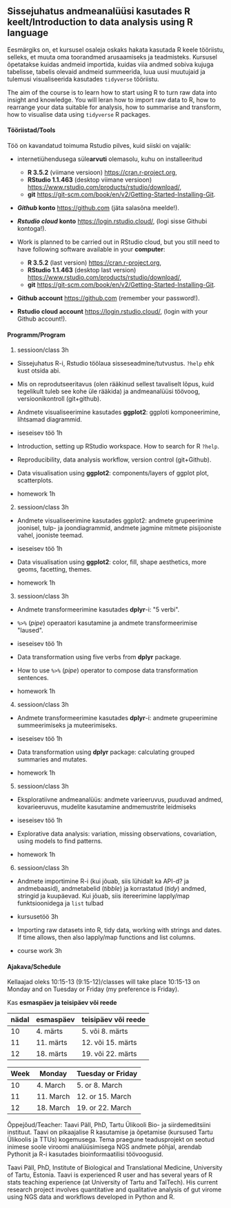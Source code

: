 ## Sissejuhatus andmeanalüüsi kasutades R keelt/Introduction to data analysis using R language

Eesmärgiks on, et kursusel osaleja oskaks hakata kasutada R keele tööriistu, selleks, et muuta oma toorandmed arusaamiseks ja teadmisteks. Kursusel õpetatakse kuidas andmeid importida, kuidas viia andmed sobiva kujuga tabelisse, tabelis olevaid andmeid summeerida, luua uusi muutujaid ja tulemusi visualiseerida kasutades `tidyverse` tööriistu.

The aim of the course is to learn how to start using R to turn raw data into insight and knowledge. You will leran how to import raw data to R, how to rearrange your data suitable for analysis, how to summarise and transform, how to visualise data using `tidyverse` R packages.

#### Tööriistad/Tools

Töö on kavandatud toimuma Rstudio pilves, kuid siiski on vajalik:

- internetiühendusega süle**arvuti** olemasolu, kuhu on installeeritud
    - **R 3.5.2** (viimane versioon) https://cran.r-project.org, 
    - **RStudio 1.1.463** (desktop viimane versioon) https://www.rstudio.com/products/rstudio/download/, 
    - **git** https://git-scm.com/book/en/v2/Getting-Started-Installing-Git.
- **_Github_ konto** https://github.com (jäta salasõna meelde!).
- **_Rstudio cloud_ konto** https://login.rstudio.cloud/, (logi sisse Githubi kontoga!).


- Work is planned to be carried out in RStudio cloud, but you still need to have following software available in your **computer**:
    - **R 3.5.2** (last version) https://cran.r-project.org, 
    - **RStudio 1.1.463** (desktop last version) https://www.rstudio.com/products/rstudio/download/, 
    - **git** https://git-scm.com/book/en/v2/Getting-Started-Installing-Git.
- **Github account** https://github.com (remember your password!).
- **Rstudio cloud account** https://login.rstudio.cloud/, (login with your Github account!).

#### Programm/Program

1) sessioon/class 3h
- Sissejuhatus R-i, Rstudio töölaua sisseseadmine/tutvustus. `?help` ehk kust otsida abi.
- Mis on reprodutseeritavus (olen rääkinud sellest tavaliselt lõpus, kuid tegelikult tuleb see kohe üle rääkida) ja andmeanalüüsi töövoog, versioonikontroll (git+github).
- Andmete visualiseerimine kasutades **ggplot2**: ggploti komponeerimine, lihtsamad diagrammid.
- iseseisev töö 1h


- Introduction, setting up RStudio workspace. How to search for R `?help`.
- Reproducibility, data analysis workflow, version control (git+Github). 
- Data visualisation using **ggplot2**: components/layers of ggplot plot, scatterplots.
- homework 1h

2) sessioon/class 3h
- Andmete visualiseerimine kasutades ggplot2: andmete grupeerimine joonisel, tulp- ja joondiagrammid, andmete jagmine mitmete pisijooniste vahel, jooniste teemad.
- iseseisev töö 1h


- Data visualisation using **ggplot2**: color, fill, shape aesthetics, more geoms, facetting, themes.
- homework 1h

3) sessioon/class 3h
- Andmete transformeerimine kasutades **dplyr**-i: "5 verbi".
- `%>%` (*pipe*) operaatori kasutamine ja andmete transformeerimise "laused".
- iseseisev töö 1h


- Data transformation using five verbs from **dplyr** package.
- How to use `%>%` (*pipe*) operator to compose data transformation sentences.
- homework 1h

4) sessioon/class 3h
- Andmete transformeerimine kasutades **dplyr**-i: andmete grupeerimine summeerimiseks ja muteerimiseks.
- iseseisev töö 1h

- Data transformation using **dplyr** package: calculating grouped summaries and mutates.
- homework 1h

5) sessioon/class 3h
- Eksploratiivne andmeanalüüs: andmete varieeruvus, puuduvad andmed, kovarieeruvus, mudelite kasutamine andmemustrite leidmiseks
- iseseisev töö 1h


- Explorative data analysis: variation, missing observations, covariation, using models to find patterns.
- homework 1h

6) sessioon/class 3h
- Andmete importimine R-i (kui jõuab, siis lühidalt ka API-d? ja andmebaasid), andmetabelid (*tibble*) ja korrastatud (*tidy*) andmed, stringid ja kuupäevad. Kui jõuab, siis itereerimine lapply/map funktsioonidega ja `list` tulbad
- kursusetöö 3h


- Importing raw datasets into R, tidy data, working with strings and dates. If time allows, then also lapply/map functions and list columns. 
- course work 3h

#### Ajakava/Schedule
Kellaajad oleks 10:15-13 (9:15-12)/classes will take place 10:15-13 on Monday and on Tuesday or Friday (my preference is Friday).

Kas **esmaspäev ja teisipäev või reede**

nädal | esmaspäev | teisipäev või reede
----- | --------- | --------- 
10 | 4. märts  | 5. või 8. märts
11 | 11. märts | 12. või 15. märts
12 | 18. märts | 19. või 22. märts


Week | Monday | Tuesday or Friday
----- | --------- | --------- 
10 | 4. March  | 5. or 8. March
11 | 11. March | 12. or 15. March
12 | 18. March | 19. or 22. March


Õppejõud/Teacher:
Taavi Päll, PhD, Tartu Ülikooli Bio- ja siirdemeditsiini instituut. Taavi on pikaajalise R kasutamise ja õpetamise (kursused Tartu Ülikoolis ja TTUs) kogemusega. Tema praegune teadusprojekt on seotud inimese soole viroomi analüüsimisega NGS andmete põhjal, arendab Pythonit ja R-i kasutades bioinformaatilisi töövoogusid.


Taavi Päll, PhD, Institute of Biological and Translational Medicine, University of Tartu, Estonia. Taavi is experienced R user and has several years of R stats teaching experience (at University of Tartu and TalTech). His current research project involves quantitative and qualitative analysis of gut virome using NGS data and workflows developed in Python and R.
